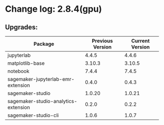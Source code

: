 # Change log: 2.8.4(gpu)

## Upgrades: 

Package | Previous Version | Current Version
---|---|---
jupyterlab|4.4.5|4.4.6
matplotlib-base|3.10.3|3.10.5
notebook|7.4.4|7.4.5
sagemaker-jupyterlab-emr-extension|0.4.0|0.4.3
sagemaker-studio|1.0.20|1.0.21
sagemaker-studio-analytics-extension|0.2.0|0.2.2
sagemaker-studio-cli|1.0.6|1.0.7

